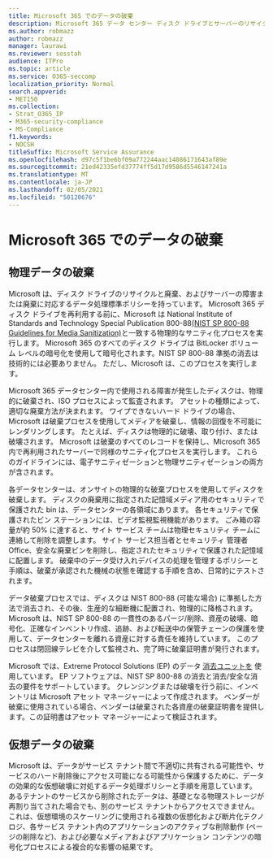 ```yaml
---
title: Microsoft 365 でのデータの破棄
description: Microsoft 365 データ センター ディスク ドライブとサーバーのリサイクル、破棄、または破棄に関する Microsoft ポリシーの概要。
ms.author: robmazz
author: robmazz
manager: laurawi
ms.reviewer: sosstah
audience: ITPro
ms.topic: article
ms.service: O365-seccomp
localization_priority: Normal
search.appverid:
- MET150
ms.collection:
- Strat_O365_IP
- M365-security-compliance
- MS-Compliance
f1.keywords:
- NOCSH
titleSuffix: Microsoft Service Assurance
ms.openlocfilehash: d97c5f1be6bf09a772244aac14086171643af89e
ms.sourcegitcommit: 21ed42335efd37774ff5d17d9586d5546147241a
ms.translationtype: MT
ms.contentlocale: ja-JP
ms.lasthandoff: 02/05/2021
ms.locfileid: "50120676"
---
```

# <a name="data-destruction-in-microsoft-365"></a>Microsoft 365 でのデータの破棄

## <a name="physical-data-destruction"></a>物理データの破棄

Microsoft は、ディスク ドライブのリサイクルと廃棄、およびサーバーの障害または廃棄に対応するデータ処理標準ポリシーを持っています。 Microsoft 365 ディスク ドライブを再利用する前に、Microsoft は National Institute of Standards and Technology Special Publication 800-88[(NIST SP 800-88 Guidelines for Media Sanitization)](https://nvlpubs.nist.gov/nistpubs/SpecialPublications/NIST.SP.800-88r1.pdf)と一致する物理的なサニティ化プロセスを実行します。 Microsoft 365 のすべてのディスク ドライブは BitLocker ボリューム レベルの暗号化を使用して暗号化されます。NIST SP 800-88 準拠の消去は技術的には必要ありません。 ただし、Microsoft は、このプロセスを実行します。

Microsoft 365 データセンター内で使用される障害が発生したディスクは、物理的に破棄され、ISO プロセスによって監査されます。 アセットの種類によって、適切な廃棄方法が決まれます。 ワイプできないハード ドライブの場合、Microsoft は破棄プロセスを使用してメディアを破棄し、情報の回復を不可能にレンダリングします。 たとえば、ディスクは物理的に破壊、取り付け、または破壊されます。 Microsoft は破棄のすべてのレコードを保持し、Microsoft 365 内で再利用されたサーバーで同様のサニティ化プロセスを実行します。 これらのガイドラインには、電子サニティゼーションと物理サニティゼーションの両方が含されます。

各データセンターは、オンサイトの物理的な破棄プロセスを使用してディスクを破棄します。 ディスクの廃棄用に指定された記憶域メディア用のセキュリティで保護された bin は、データセンターの各領域にあります。 各セキュリティで保護されたビン ステーションには、ビデオ監視監視機能があります。 ごみ箱の容量が約 50% に達すると、サイト サービス チームは物理セキュリティ チームに連絡して削除を調整します。 サイト サービス担当者とセキュリティ 管理者Office、安全な廃棄ビンを削除し、指定されたセキュリティで保護された記憶域に配置します。 破棄中のデータ受け入れデバイスの処理を管理するポリシーと手順は、破棄が承認された機械の状態を確認する手順を含め、日常的にテストされます。

データ破棄プロセスでは、ディスクは NIST 800-88 (可能な場合) に準拠した方法で消去され、その後、生産的な細断機に配置され、物理的に降格されます。 Microsoft は、NIST SP 800-88 の一貫性のあるパージ/削除、資産の破壊、暗号化、正確なインベントリ作成、追跡、および転送中の保管チェーンの保護を使用して、データセンターを離れる資産に対する責任を維持しています。 このプロセスは閉回線テレビを介して監視され、完了時に破棄証明書が発行されます。

Microsoft では、Extreme Protocol Solutions (EP) のデータ [消去ユニットを](https://www.enterprisedataerasure.com/) 使用しています。 EP ソフトウェアは、NIST SP 800-88 の消去と消去/安全な消去の要件をサポートしています。 クレンジングまたは破壊を行う前に、インベントリは Microsoft アセット マネージャーによって作成されます。 ベンダーが破棄に使用されている場合、ベンダーは破棄された各資産の破棄証明書を提供します。この証明書はアセット マネージャーによって検証されます。

## <a name="virtual-data-destruction"></a>仮想データの破棄

Microsoft は、データがサービス テナント間で不適切に共有される可能性や、サービスのハード削除後にアクセス可能になる可能性から保護するために、データの効果的な仮想破壊に対処するデータ処理ポリシーと手順を用意しています。 あるテナントのサービスから削除されたデータは、基礎となる物理ストレージが再割り当てされた場合でも、別のサービス テナントからアクセスできません。 これは、仮想環境のスケーリングに使用される複数の仮想化および断片化テクノロジ、各サービス テナント内のアプリケーションのアクティブな削除動作 (ページの削除など)、および[](/office365/securitycompliance/office-365-exchange-online-data-deletion#page-zeroing)必要なメディアおよびアプリケーション コンテンツの暗号化プロセスによる複合的な影響の結果です。